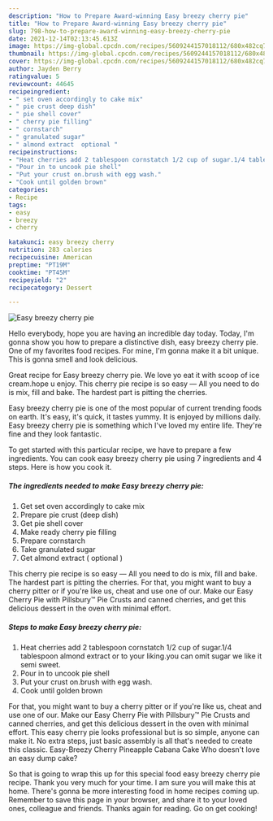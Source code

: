 ```yaml
---
description: "How to Prepare Award-winning Easy breezy cherry pie"
title: "How to Prepare Award-winning Easy breezy cherry pie"
slug: 798-how-to-prepare-award-winning-easy-breezy-cherry-pie
date: 2021-12-14T02:13:45.613Z
image: https://img-global.cpcdn.com/recipes/5609244157018112/680x482cq70/easy-breezy-cherry-pie-recipe-main-photo.jpg
thumbnail: https://img-global.cpcdn.com/recipes/5609244157018112/680x482cq70/easy-breezy-cherry-pie-recipe-main-photo.jpg
cover: https://img-global.cpcdn.com/recipes/5609244157018112/680x482cq70/easy-breezy-cherry-pie-recipe-main-photo.jpg
author: Jayden Berry
ratingvalue: 5
reviewcount: 44645
recipeingredient:
- " set oven accordingly to cake mix"
- " pie crust deep dish"
- " pie shell cover"
- " cherry pie filling"
- " cornstarch"
- " granulated sugar"
- " almond extract  optional "
recipeinstructions:
- "Heat cherries add 2 tablespoon cornstatch 1/2 cup of sugar.1/4 tablespoon almond extract or to your liking.you can omit sugar we like it semi sweet."
- "Pour in to uncook pie shell"
- "Put your crust on.brush with egg wash."
- "Cook until golden brown"
categories:
- Recipe
tags:
- easy
- breezy
- cherry

katakunci: easy breezy cherry 
nutrition: 283 calories
recipecuisine: American
preptime: "PT19M"
cooktime: "PT45M"
recipeyield: "2"
recipecategory: Dessert

---
```



![Easy breezy cherry pie](https://img-global.cpcdn.com/recipes/5609244157018112/680x482cq70/easy-breezy-cherry-pie-recipe-main-photo.jpg)

Hello everybody, hope you are having an incredible day today. Today, I'm gonna show you how to prepare a distinctive dish, easy breezy cherry pie. One of my favorites food recipes. For mine, I'm gonna make it a bit unique. This is gonna smell and look delicious.

Great recipe for Easy breezy cherry pie. We love yo eat it with scoop of ice cream.hope u enjoy. This cherry pie recipe is so easy — All you need to do is mix, fill and bake. The hardest part is pitting the cherries.

Easy breezy cherry pie is one of the most popular of current trending foods on earth. It's easy, it's quick, it tastes yummy. It is enjoyed by millions daily. Easy breezy cherry pie is something which I've loved my entire life. They're fine and they look fantastic.


To get started with this particular recipe, we have to prepare a few ingredients. You can cook easy breezy cherry pie using 7 ingredients and 4 steps. Here is how you cook it.

<!--inarticleads1-->

##### The ingredients needed to make Easy breezy cherry pie:

1. Get  set oven accordingly to cake mix
1. Prepare  pie crust (deep dish)
1. Get  pie shell cover
1. Make ready  cherry pie filling
1. Prepare  cornstarch
1. Take  granulated sugar
1. Get  almond extract ( optional )


This cherry pie recipe is so easy — All you need to do is mix, fill and bake. The hardest part is pitting the cherries. For that, you might want to buy a cherry pitter or if you&#39;re like us, cheat and use one of our. Make our Easy Cherry Pie with Pillsbury™ Pie Crusts and canned cherries, and get this delicious dessert in the oven with minimal effort. 

<!--inarticleads2-->

##### Steps to make Easy breezy cherry pie:

1. Heat cherries add 2 tablespoon cornstatch 1/2 cup of sugar.1/4 tablespoon almond extract or to your liking.you can omit sugar we like it semi sweet.
1. Pour in to uncook pie shell
1. Put your crust on.brush with egg wash.
1. Cook until golden brown


For that, you might want to buy a cherry pitter or if you&#39;re like us, cheat and use one of our. Make our Easy Cherry Pie with Pillsbury™ Pie Crusts and canned cherries, and get this delicious dessert in the oven with minimal effort. This easy cherry pie looks professional but is so simple, anyone can make it. No extra steps, just basic assembly is all that&#39;s needed to create this classic. Easy-Breezy Cherry Pineapple Cabana Cake Who doesn&#39;t love an easy dump cake? 

So that is going to wrap this up for this special food easy breezy cherry pie recipe. Thank you very much for your time. I am sure you will make this at home. There's gonna be more interesting food in home recipes coming up. Remember to save this page in your browser, and share it to your loved ones, colleague and friends. Thanks again for reading. Go on get cooking!
